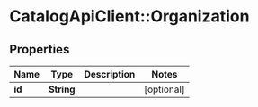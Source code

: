 # CatalogApiClient::Organization

## Properties
Name | Type | Description | Notes
------------ | ------------- | ------------- | -------------
**id** | **String** |  | [optional] 


